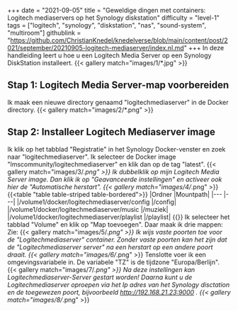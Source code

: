+++
date = "2021-09-05"
title = "Geweldige dingen met containers: Logitech mediaservers op het Synology diskstation"
difficulty = "level-1"
tags = ["logitech", "synology", "diskstation", "nas", "sound-system", "multiroom"]
githublink = "https://github.com/ChristianKnedel/knedelverse/blob/main/content/post/2021/september/20210905-logitech-mediaserver/index.nl.md"
+++
In deze handleiding leert u hoe u een Logitech Media Server op een Synology DiskStation installeert.
{{< gallery match="images/1/*.jpg" >}}

## Stap 1: Logitech Media Server-map voorbereiden
Ik maak een nieuwe directory genaamd "logitechmediaserver" in de Docker directory.
{{< gallery match="images/2/*.png" >}}

## Stap 2: Installeer Logitech Mediaserver image
Ik klik op het tabblad "Registratie" in het Synology Docker-venster en zoek naar "logitechmediaserver". Ik selecteer de Docker image "lmscommunity/logitechmediaserver" en klik dan op de tag "latest".
{{< gallery match="images/3/*.png" >}}
Ik dubbelklik op mijn Logitech Media Server image. Dan klik ik op "Geavanceerde instellingen" en activeer ook hier de "Automatische herstart".
{{< gallery match="images/4/*.png" >}}
{{<table "table table-striped table-bordered">}}
|Ordner |Mountpath|
|--- |---|
|/volume1/docker/logitechmediaserver/config |/config|
|/volume1/docker/logitechmediaserver/music |/muziek|
|/volume1/docker/logitechmediaserver/playlist |/playlist|
{{</table>}}
Ik selecteer het tabblad "Volume" en klik op "Map toevoegen". Daar maak ik drie mappen: Zie:
{{< gallery match="images/5/*.png" >}}
Ik wijs vaste poorten toe voor de "Logitechmediaserver" container. Zonder vaste poorten kan het zijn dat de "Logitechmediaserver server" na een herstart op een andere poort draait.
{{< gallery match="images/6/*.png" >}}
Tenslotte voer ik een omgevingsvariabele in. De variabele "TZ" is de tijdzone "Europa/Berlijn".
{{< gallery match="images/7/*.png" >}}
Na deze instellingen kan Logitechmediaserver-Server gestart worden! Daarna kunt u de Logitechmediaserver oproepen via het Ip adres van het Synology disctation en de toegewezen poort, bijvoorbeeld http://192.168.21.23:9000 .
{{< gallery match="images/8/*.png" >}}
